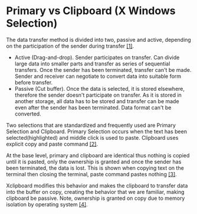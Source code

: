 # Primary vs Clipboard (X Windows Selection)

The data transfer method is divided into two, passive and active, depending on the participation of the sender during transfer [[1]](https://en.wikipedia.org/wiki/X_Window_selection#Active_and_passive_selections).

- Active (Drag-and-drop). Sender participates on transfer. Can divide large data into smaller parts and transfer as series of sequential transfers. Once the sender has been terminated, transfer can't be made. Sender and receiver can negotiate to convert data into suitable form before transfer.
- Passive (Cut buffer). Once the data is selected, it is stored elsewhere, therefore the sender doesn't participate on transfer. As it is stored in another storage, all data has to be stored and transfer can be made even after the sender has been terminated. Data format can't be converted.

Two selections that are standardized and frequently used are Primary Selection and Clipboard. Primary Selection occurs when the text has been selected(highlighted) and middle click is used to paste. Clipboard uses explicit copy and paste command [[2]](https://unix.stackexchange.com/questions/139191/whats-the-difference-between-primary-selection-and-clipboard-buffer_).

At the base level, primary and clipboard are identical thus nothing is copied until it is pasted, only the ownership is granted and once the sender has been terminated, the data is lost. This is shown when copying text on the terminal then closing the terminal, paste command pastes nothing [[3]](https://unix.stackexchange.com/questions/213840/how-to-toggle-or-turn-off-text-selection-being-sent-to-the-clipboard/213843#213843).

Xclipboard modifies this behavior and makes the clipboard to transfer data into the buffer on copy, creating the behavior that we are familiar, making clipboard be passive. Note, ownership is granted on copy due to memory isolation by operating system [[4]](https://en.wikipedia.org/wiki/X_Window_selection#Clipboard).
